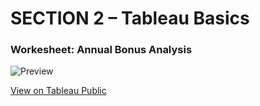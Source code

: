 # SECTION 2 – Tableau Basics

### Workesheet: Annual Bonus Analysis

![Preview](SECTION-2/annual)

[View on Tableau Public](https://public.tableau.com/views/UdemyTutorial_Section2/AnnualBonusAnalysis?:language=en-US&publish=yes&:sid=&:redirect=auth&:display_count=n&:origin=viz_share_link)

